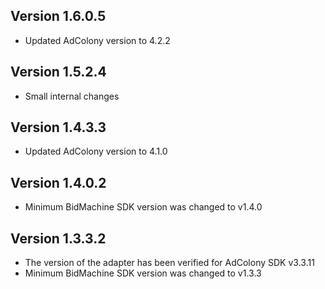 ## Version 1.6.0.5
* Updated AdColony version to 4.2.2

## Version 1.5.2.4
* Small internal changes

## Version 1.4.3.3
* Updated AdColony version to 4.1.0

## Version 1.4.0.2
* Minimum BidMachine SDK version was changed to v1.4.0

## Version 1.3.3.2
* The version of the adapter has been verified for AdColony SDK v3.3.11
* Minimum BidMachine SDK version was changed to v1.3.3